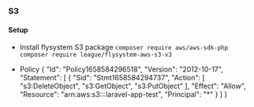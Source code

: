 ### S3

#### Setup

-   Install flysystem S3 package
    `composer require aws/aws-sdk-php`
    `composer require league/flysystem-aws-s3-v3`

-   Policy
    {
    "Id": "Policy1658584296518",
    "Version": "2012-10-17",
    "Statement": [
    {
    "Sid": "Stmt1658584294737",
    "Action": [
    "s3:DeleteObject",
    "s3:GetObject",
    "s3:PutObject"
    ],
    "Effect": "Allow",
    "Resource": "arn:aws:s3:::laravel-app-test",
    "Principal": "\*"
    }
    ]
    }
